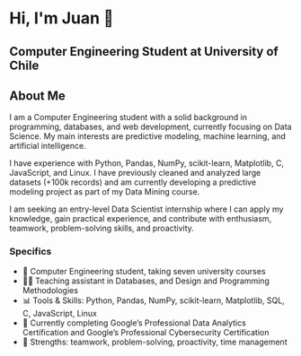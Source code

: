 <h1> Hi, I'm Juan 👋 </h1>
<h2> Computer Engineering Student at University of Chile </h2>

<h2> About Me </h2>

I am a Computer Engineering student with a solid background in programming, databases, and web development, currently focusing on Data Science. My main interests are predictive modeling, machine learning, and artificial intelligence.  

I have experience with Python, Pandas, NumPy, scikit-learn, Matplotlib, C, JavaScript, and Linux. I have previously cleaned and analyzed large datasets (+100k records) and am currently developing a predictive modeling project as part of my Data Mining course.  

I am seeking an entry-level Data Scientist internship where I can apply my knowledge, gain practical experience, and contribute with enthusiasm, teamwork, problem-solving skills, and proactivity.
  
<h3> Specifics </h3>

- 🏫 Computer Engineering student, taking seven university courses  
- 👨‍🏫 Teaching assistant in Databases, and Design and Programming Methodologies  
- 📊 Tools & Skills: Python, Pandas, NumPy, scikit-learn, Matplotlib, SQL, C, JavaScript, Linux  
- 📝 Currently completing Google’s Professional Data Analytics Certification and Google’s Professional Cybersecurity Certification  
- 🤝 Strengths: teamwork, problem-solving, proactivity, time management

<!--
**jbalboa-es/jbalboa-es** is a ✨ _special_ ✨ repository because its `README.md` (this file) appears on your GitHub profile.

Here are some ideas to get you started:

- 🔭 I’m currently working on ...
- 🌱 I’m currently learning ...
- 👯 I’m looking to collaborate on ...
- 🤔 I’m looking for help with ...
- 💬 Ask me about ...
- 📫 How to reach me: ...
- 😄 Pronouns: ...
- ⚡ Fun fact: ...
-->
